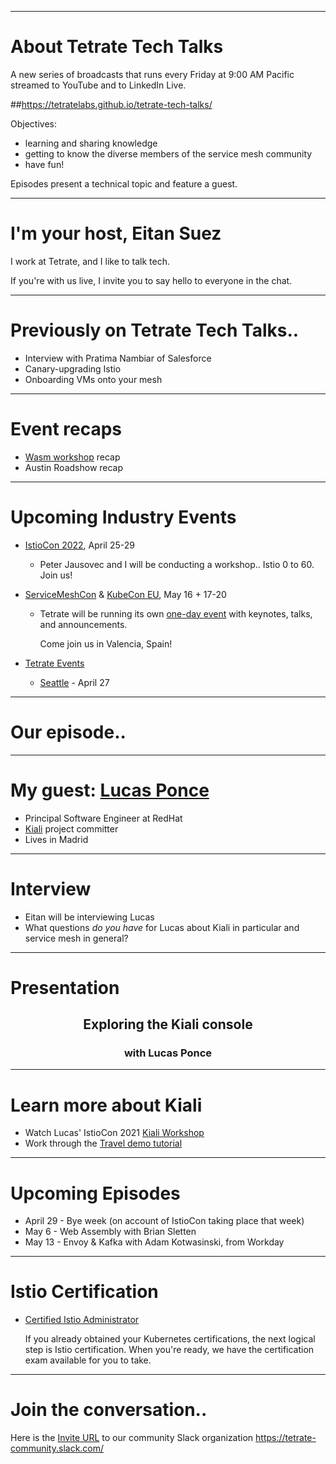 
---
# About Tetrate Tech Talks

A new series of broadcasts that runs every Friday at 9:00 AM Pacific
  streamed to YouTube and to LinkedIn Live.

##https://tetratelabs.github.io/tetrate-tech-talks/

Objectives:

- learning and sharing knowledge
- getting to know the diverse members of the service mesh community
- have fun!

Episodes present a technical topic and feature a guest.

---
# I'm your host, Eitan Suez

I work at Tetrate, and I like to talk tech.

If you're with us live, I invite you to say hello to everyone in the chat.

---
# Previously on Tetrate Tech Talks..

- Interview with Pratima Nambiar of Salesforce
- Canary-upgrading Istio
- Onboarding VMs onto your mesh

---
# Event recaps

 - [Wasm workshop](https://tetratelabs.github.io/wasm-workshop/) recap
 - Austin Roadshow recap


---
# Upcoming Industry Events

- [IstioCon 2022](https://events.istio.io/istiocon-2022/), April 25-29

    - Peter Jausovec and I will be conducting a workshop.. Istio 0 to 60. Join us!

- [ServiceMeshCon](https://events.linuxfoundation.org/servicemeshcon-europe/) & [KubeCon EU](https://events.linuxfoundation.org/kubecon-cloudnativecon-europe/), May 16 + 17-20

    - Tetrate will be running its own [one-day event](https://www.tetrate.io/event/tetrate-envoy-and-service-mesh-immersion-day/) with keynotes, talks, and announcements.

        Come join us in Valencia, Spain!

- [Tetrate Events](https://www.tetrate.io/events/)
    - [Seattle](https://www.eventbrite.com/e/tetrate-seattle-roadshow-tickets-315787517967) - April 27

---
# Our episode..

---
# My guest: [Lucas Ponce](https://www.linkedin.com/in/lucas-ponce-385533/)

  - Principal Software Engineer at RedHat
  - [Kiali](https://kiali.io/) project committer
  - Lives in Madrid

---
# Interview

  - Eitan will be interviewing Lucas
  - What questions _do you have_ for Lucas about Kiali in particular and service mesh in general?

---
# Presentation

<center>
<h2>Exploring the Kiali console</h2>
<h3>with Lucas Ponce</h3>
</center>

---
# Learn more about Kiali

  - Watch Lucas' IstioCon 2021 [Kiali Workshop](https://events.istio.io/istiocon-2021/workshops/istio-cookbook-kiali-recipe/)
  - Work through the [Travel demo tutorial](https://kiali.io/docs/tutorials/travels/)
---
# Upcoming Episodes

- April 29 - Bye week (on account of IstioCon taking place that week)
- May 6 - Web Assembly with Brian Sletten
- May 13 - Envoy & Kafka with Adam Kotwasinski, from Workday

---
# Istio Certification

- [Certified Istio Administrator](https://academy.tetrate.io/courses/certified-istio-administrator)

    If you already obtained your Kubernetes certifications, the next logical step is Istio certification.
    When you're ready, we have the certification exam available for you to take.

---
# Join the conversation..

Here is the [Invite URL](https://tetr8.io/tetrate-community) to our community Slack organization https://tetrate-community.slack.com/